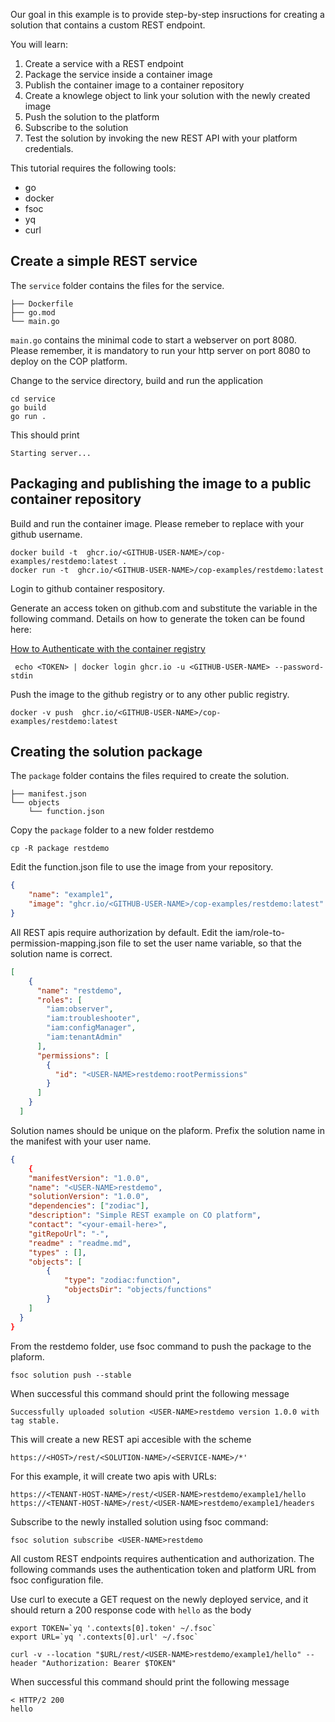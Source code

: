 Our goal in this example is to provide step-by-step insructions for creating a solution that contains a custom REST endpoint. 

You will learn:

1. Create a service with a REST endpoint
1. Package the service inside a container image
1. Publish the container image to a container repository
1. Create a knowlege object to link your solution with the newly created image
1. Push the solution to the platform
1. Subscribe to the solution
1. Test the solution by invoking the new REST API with your platform credentials.

This tutorial requires the following tools:

- go
- docker
- fsoc
- yq
- curl


Create a simple REST service
---------------

The `service` folder contains the files for the service.
```text
├── Dockerfile
├── go.mod
└── main.go
```

`main.go` contains the minimal code to start a webserver on port 8080. Please remember, it is mandatory to run your http server on port 8080 to deploy on the COP platform.


Change to the service directory, build and run the application

```shell
cd service
go build
go run .
```
This should print
```shell
Starting server...
```


Packaging and publishing the image to a public container repository
---------------


Build and run the container image.
Please remeber to replace <GITHUB-USER-NAME> with your github username.

```shell
docker build -t  ghcr.io/<GITHUB-USER-NAME>/cop-examples/restdemo:latest .
docker run -t  ghcr.io/<GITHUB-USER-NAME>/cop-examples/restdemo:latest
```

Login to github  container respository. 

Generate an access token on github.com and substitute the <TOKEN> variable in the following command. Details on how to generate the token can be found here:

[How to Authenticate with the container registry](https://docs.github.com/en/packages/working-with-a-github-packages-registry/working-with-the-container-registry#authenticating-to-the-container-registry) 


```shell
 echo <TOKEN> | docker login ghcr.io -u <GITHUB-USER-NAME> --password-stdin
```


Push the image to the github registry or to any other public registry.

```shell
docker -v push  ghcr.io/<GITHUB-USER-NAME>/cop-examples/restdemo:latest
```

Creating the solution package
---------------

The `package` folder contains the files required to create the solution.

```text
├── manifest.json
└── objects
    └── function.json
```

Copy the `package` folder to a new folder restdemo

```shell
cp -R package restdemo
```


Edit the function.json file to use the image from your repository.

```json
{
    "name": "example1",
    "image": "ghcr.io/<GITHUB-USER-NAME>/cop-examples/restdemo:latest"
}
```

All REST apis require authorization by default. Edit the iam/role-to-permission-mapping.json file to set the user name variable, so that the solution name is correct.

```json
[
    {
      "name": "restdemo",
      "roles": [
        "iam:observer",
        "iam:troubleshooter",
        "iam:configManager",
        "iam:tenantAdmin"
      ],
      "permissions": [
        {
          "id": "<USER-NAME>restdemo:rootPermissions"
        }
      ]
    }
  ]
```


Solution names should be unique on the plaform. Prefix the solution name in the manifest with your user name. 


```json
{
    {
    "manifestVersion": "1.0.0",
    "name": "<USER-NAME>restdemo",
    "solutionVersion": "1.0.0",
    "dependencies": ["zodiac"],
    "description": "Simple REST example on CO platform",
    "contact": "<your-email-here>",
    "gitRepoUrl": "-",
    "readme" : "readme.md",
    "types" : [],
    "objects": [
        {
            "type": "zodiac:function",
            "objectsDir": "objects/functions"
        }
    ]
  }
}
```

From the restdemo folder, use fsoc command to push the package to the plaform.

```shell
fsoc solution push --stable
```

 When successful this command should print the following message

 ```shell
 Successfully uploaded solution <USER-NAME>restdemo version 1.0.0 with tag stable.
 ``` 

 This will create a new REST api accesible with the scheme

```shell
https://<HOST>/rest/<SOLUTION-NAME>/<SERVICE-NAME>/*'

```

For this example, it will create two apis with URLs:

```shell
https://<TENANT-HOST-NAME>/rest/<USER-NAME>restdemo/example1/hello
https://<TENANT-HOST-NAME>/rest/<USER-NAME>restdemo/example1/headers

````

 Subscribe to the newly installed solution using fsoc command:
 ```shell
 fsoc solution subscribe <USER-NAME>restdemo
 ```

All custom REST endpoints requires authentication and authorization. 
The following commands uses the authentication token and platform URL from fsoc configuration file. 

Use curl to execute a GET request on the newly deployed service, and it should return a 200 response code with `hello` as the body

```shell
export TOKEN=`yq '.contexts[0].token' ~/.fsoc`
export URL=`yq '.contexts[0].url' ~/.fsoc`

curl -v --location "$URL/rest/<USER-NAME>restdemo/example1/hello" --header "Authorization: Bearer $TOKEN"
```
 When successful this command should print the following message


```shell
< HTTP/2 200
hello

```